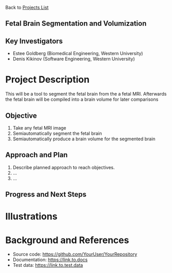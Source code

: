 Back to [Projects List](../../README.md#ProjectsList)

## Fetal Brain Segmentation and Volumization    

## Key Investigators
- Estee Goldberg (Biomedical Engineering, Western University)
- Denis Kikinov (Software Engineering, Western University) 


# Project Description
<!-- Add a short paragraph describing the project. --> 
This will be a tool to segment the fetal brain from the a fetal MRI. Afterwards the fetal brain will be compiled into a brain volume for later comparisons


## Objective
1. Take any fetal MRI image
1. Semiautomatically segment the fetal brain
1. Semiautomatically produce a brain volume for the segmented brain 

## Approach and Plan

1. Describe planned approach to reach objectives.
1. ...
1. ...

## Progress and Next Steps

<!--Describe progress and next steps in a few bullet points as you are making progress.-->

# Illustrations

<!--Add pictures and links to videos that demonstrate what has been accomplished.-->

<!--![Description of picture](Example2.jpg)-->

<!--![Some more images](Example2.jpg)-->

# Background and References

<!--Use this space for information that may help people better understand your project, like links to papers, source code, or data.-->

- Source code: https://github.com/YourUser/YourRepository
- Documentation: https://link.to.docs
- Test data: https://link.to.test.data
